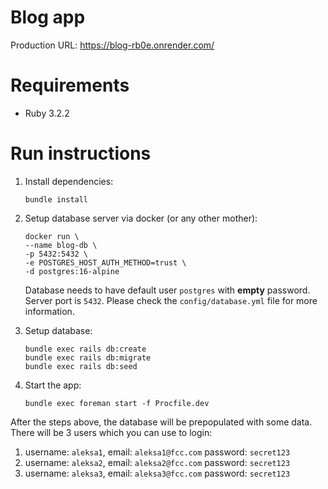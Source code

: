 Blog app
========

Production URL: https://blog-rb0e.onrender.com/

# Requirements

- Ruby 3.2.2

# Run instructions

1. Install dependencies:
    ```shell
   bundle install
   ```
2. Setup database server via docker (or any other mother):
    ```shell
   docker run \
    --name blog-db \
    -p 5432:5432 \
    -e POSTGRES_HOST_AUTH_METHOD=trust \
    -d postgres:16-alpine
   ```
   Database needs to have default user `postgres` with **empty** password. Server port is `5432`. Please check the `config/database.yml` file for more information.
   
3. Setup database:
    ```shell
   bundle exec rails db:create
   bundle exec rails db:migrate
   bundle exec rails db:seed
   ```
   
4. Start the app:
    ```shell
    bundle exec foreman start -f Procfile.dev
    ```

After the steps above, the database will be prepopulated with some data. There will be 3 users which you can use to login:
1. username: `aleksa1`, email: `aleksa1@fcc.com` password: `secret123`
2. username: `aleksa2`, email: `aleksa2@fcc.com` password: `secret123`
3. username: `aleksa3`, email: `aleksa3@fcc.com` password: `secret123`
